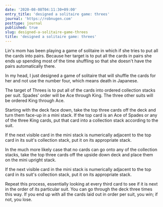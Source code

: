 ```yaml
---
date: '2020-08-08T04:11:30+09:00'
entry_title: 'designed a solitaire game: threes'
journal: 'https://robnugen.com'
posttype: journal
published: true
slug: designed-a-solitaire-game-threes
title: 'designed a solitaire game: threes'
---
```


Lin's mom has been playing a game of solitaire in which if she tries to put all the cards into pairs.  Because her target is to put all the cards in pairs she ends up spending most of the time shuffling so that she doesn't have the pairs automatically there.

In my head, I just designed a game of solitaire that will shuffle the cards for her and not use the number four, which means death in Japanese.

The target of Threes is to put all of the cards into ordered collection stacks per suit. Spades' order will be Ace through King.  The three other suits will be ordered King through Ace.

Starting with the deck face down, take the top three cards off the deck and turn them face-up in a mini stack.  If the top card is an Ace of Spades or any of the three King cards, put that card into a collection stack according to the suit.

If the next visible card in the mini stack is numerically adjacent to the top card in its suit's collection stack, put it on its appropriate stack.

In the much more likely case that no cards can go onto any of the collection stacks, take the top three cards off the upside down deck and place them on the mini upright stack.

If the next visible card in the mini stack is numerically adjacent to the top card in its suit's collection stack, put it on its appropriate stack.

Repeat this process, essentially looking at every third card to see if it is next in the order of its particular suit.  You can go through the deck three times this way.  If you end up with all the cards laid out in order per suit, you win; if not, you lose.
